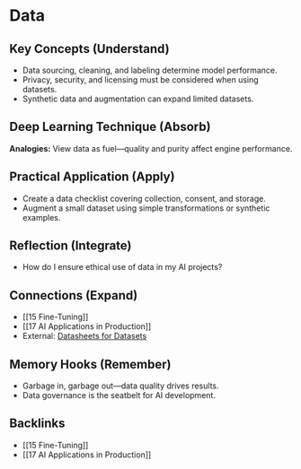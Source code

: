 # Data

## Key Concepts (Understand)
- Data sourcing, cleaning, and labeling determine model performance.
- Privacy, security, and licensing must be considered when using datasets.
- Synthetic data and augmentation can expand limited datasets.

## Deep Learning Technique (Absorb)
**Analogies:** View data as fuel—quality and purity affect engine performance.

## Practical Application (Apply)
- Create a data checklist covering collection, consent, and storage.
- Augment a small dataset using simple transformations or synthetic examples.

## Reflection (Integrate)
- How do I ensure ethical use of data in my AI projects?

## Connections (Expand)
- [[15 Fine-Tuning]]
- [[17 AI Applications in Production]]
- External: [Datasheets for Datasets](https://arxiv.org/abs/1803.09010)

## Memory Hooks (Remember)
- Garbage in, garbage out—data quality drives results.
- Data governance is the seatbelt for AI development.

## Backlinks
- [[15 Fine-Tuning]]
- [[17 AI Applications in Production]]
